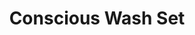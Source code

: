 ---
title: Conscious Wash Set
product-category: gift-bundle
sitemap: true
name: Conscious Wash Set
description: blank
size: blank
strength: blank
image-url: /assets/img/bundles/bundle-conscious-wash.jpg
image-large-url: /assets/img/bundles/large/bundle-conscious-wash.jpg
price: 65
price_wholesale: 65
weight: 870
display_order: 3
cell_layout:
orderable: true
hidden: false
new: false
stackable: true
background-color: '#DDE2D9'
featured_bundle: false
long_description: >-
  All three of our best selling, plant-based body washes at a great value.
  Scented with therapeutic grade essential oils of Lavender, Lemongrass and
  Patchouli x Rose, we refer to these body washes as Conscious Wash because
  there’s absolutely no chemicals or harsh ingredients used in the formula
  making it biodegradable and non-toxic, meaning it’s a better, more conscious
  decision for the vital wellbeing of both your body and environment. 


  Each body wash comes with a corresponding cleansed and charged crystal mined
  sustainably from the earth.
ingredients: blank
history: blank
healing-properties: blank
product-notes: >-
  Life Flower products are made in small batches with all-natural and boutique
  ingredients. Orders are processed and ship within 14 business days. Please
  allow additional time for&nbsp;delivery.
---